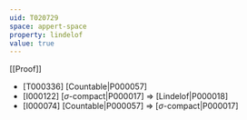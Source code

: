 ```yaml
---
uid: T020729
space: appert-space
property: lindelof
value: true
---
```

[[Proof]]

* [T000336] [Countable|P000057]
* [I000122] [$\sigma$-compact|P000017] => [Lindelof|P000018]
* [I000074] [Countable|P000057] => [$\sigma$-compact|P000017]

